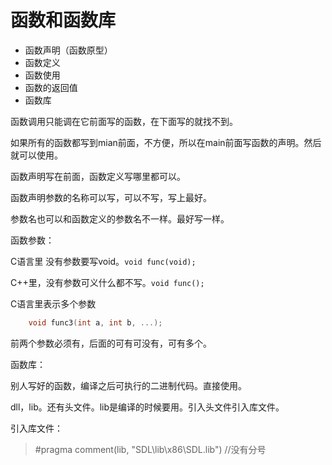 # 函数和函数库

- 函数声明（函数原型）
- 函数定义
- 函数使用
- 函数的返回值
- 函数库 

函数调用只能调在它前面写的函数，在下面写的就找不到。

如果所有的函数都写到mian前面，不方便，所以在main前面写函数的声明。然后就可以使用。

函数声明写在前面，函数定义写哪里都可以。

函数声明参数的名称可以写，可以不写，写上最好。

参数名也可以和函数定义的参数名不一样。最好写一样。

函数参数：

C语言里 没有参数要写void。`void func(void);`

C++里，没有参数可义什么都不写。`void func();`

C语言里表示多个参数

```c
    void func3(int a, int b, ...);
```

前两个参数必须有，后面的可有可没有，可有多个。

函数库：

别人写好的函数，编译之后可执行的二进制代码。直接使用。

dll，lib。还有头文件。lib是编译的时候要用。引入头文件引入库文件。

引入库文件：

> \#pragma comment(lib, "SDL\\lib\\x86\\SDL.lib") //没有分号







